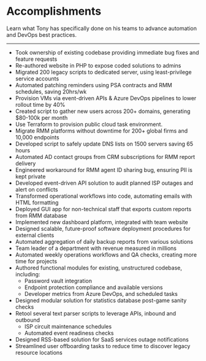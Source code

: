 # Accomplishments
Learn what Tony has specifically done on his teams to advance automation and DevOps best practices.

---
* Took ownership of existing codebase providing immediate bug fixes and feature requests 
* Re-authored website in PHP to expose coded solutions to admins
* Migrated 200 legacy scripts to dedicated server, using least-privilege service accounts 
* Automated patching reminders using PSA contracts and RMM schedules, saving 20hrs/wk 
* Provision VMs via event-driven APIs & Azure DevOps pipelines to lower rollout time by 40% 
* Created script to gather new users across 200+ domains, generating $80-100k per month 
* Use Terraform to provision public cloud task environment.
* Migrate RMM platforms without downtime for 200+ global firms and 10,000 endpoints 
* Developed script to safely update DNS lists on 1500 servers saving 65 hours 
* Automated AD contact groups from CRM subscriptions for RMM report delivery 
* Engineered workaround for RMM agent ID sharing bug, ensuring PII is kept private 
* Developed event-driven API solution to audit planned ISP outages and alert on conflicts  
* Transformed operational workflows into code, automating emails with HTML formatting 
* Deployed GUI app for non-technical staff that exports custom reports from RMM database 
* Implemented new dashboard platform, integrated with team website  
* Designed scalable, future-proof software deployment procedures for external clients 
* Automated aggregation of daily backup reports from various solutions 
* Team leader of a department with revenue measured in millions 
* Automated weekly operations workflows and QA checks, creating more time for projects 
* Authored functional modules for existing, unstructured codebase, including: 
    * Password vault integration 
    * Endpoint protection compliance and available versions 
    * Developer metrics from Azure DevOps, and scheduled tasks 
* Designed modular solution for statistics database post-game sanity checks 
* Retool several text parser scripts to leverage APIs, inbound and outbound 
    * ISP circuit maintenance schedules  
    * Automated event readiness checks  
* Designed RSS-based solution for SaaS services outage notifications   
* Streamlined user offboarding tasks to reduce time to discover legacy resource locations 
